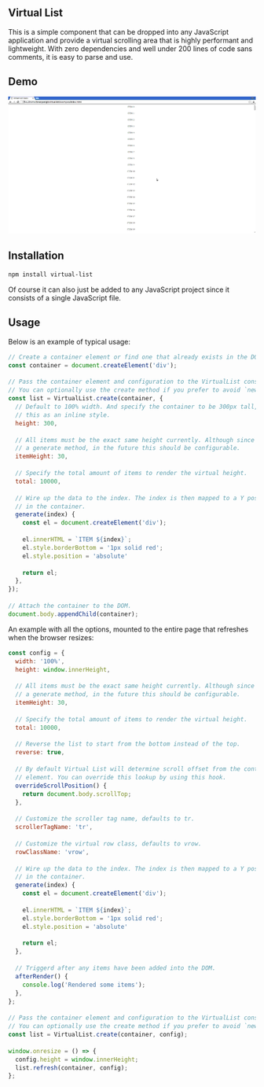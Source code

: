 ## Virtual List

This is a simple component that can be dropped into any JavaScript application
and provide a virtual scrolling area that is highly performant and lightweight.
With zero dependencies and well under 200 lines of code sans comments, it is
easy to parse and use.

## Demo

![Demo](/example.gif?raw=true)

## Installation

```sh
npm install virtual-list
```

Of course it can also just be added to any JavaScript project since it consists
of a single JavaScript file.

## Usage

Below is an example of typical usage:

``` javascript
// Create a container element or find one that already exists in the DOM.
const container = document.createElement('div');

// Pass the container element and configuration to the VirtualList constructor.
// You can optionally use the create method if you prefer to avoid `new`.
const list = VirtualList.create(container, {
  // Default to 100% width. And specify the container to be 300px tall, sets
  // this as an inline style.
  height: 300,

  // All items must be the exact same height currently. Although since there is
  // a generate method, in the future this should be configurable.
  itemHeight: 30,

  // Specify the total amount of items to render the virtual height.
  total: 10000,

  // Wire up the data to the index. The index is then mapped to a Y position
  // in the container.
  generate(index) {
    const el = document.createElement('div');

    el.innerHTML = `ITEM ${index}`;
    el.style.borderBottom = '1px solid red';
    el.style.position = 'absolute'

    return el;
  },
});

// Attach the container to the DOM.
document.body.appendChild(container);
```

An example with all the options, mounted to the entire page that refreshes when
the browser resizes:

``` javascript
const config = {
  width: '100%',
  height: window.innerHeight,

  // All items must be the exact same height currently. Although since there is
  // a generate method, in the future this should be configurable.
  itemHeight: 30,

  // Specify the total amount of items to render the virtual height.
  total: 10000,

  // Reverse the list to start from the bottom instead of the top.
  reverse: true,

  // By default Virtual List will determine scroll offset from the container
  // element. You can override this lookup by using this hook.
  overrideScrollPosition() {
    return document.body.scrollTop;
  },
  
  // Customize the scroller tag name, defaults to tr.
  scrollerTagName: 'tr',

  // Customize the virtual row class, defaults to vrow.
  rowClassName: 'vrow',

  // Wire up the data to the index. The index is then mapped to a Y position
  // in the container.
  generate(index) {
    const el = document.createElement('div');

    el.innerHTML = `ITEM ${index}`;
    el.style.borderBottom = '1px solid red';
    el.style.position = 'absolute'

    return el;
  },

  // Triggerd after any items have been added into the DOM.
  afterRender() {
    console.log('Rendered some items');
  },
};

// Pass the container element and configuration to the VirtualList constructor.
// You can optionally use the create method if you prefer to avoid `new`.
const list = VirtualList.create(container, config);

window.onresize = () => {
  config.height = window.innerHeight;
  list.refresh(container, config);
};
```
